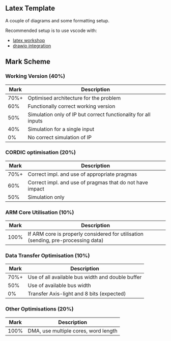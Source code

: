 ## Latex Template
A couple of diagrams and some formatting setup.

Recommended setup is to use vscode with:
- [latex workshop](vscode:extension/James-Yu.latex-workshop)
- [drawio integration](vscode:extension/hediet.vscode-drawio)

## Mark Scheme
### Working Version (40%)
| Mark | Description |
|-|-|
| $70\%+$ | Optimised architecture for the problem |
| $60\%$   | Functionally correct working version |
| $50\%$   | Simulation only of IP but correct functionality for all inputs |
| $40\%$   | Simulation for a single input |
| $0\%$    | No correct simulation of IP |

### CORDIC optimisation (20%)
| Mark | Description |
|-|-|
| $70\%+$ | Correct impl. and use of appropriate pragmas |
| $60\%$ | Correct impl. and use of pragmas that do not have impact |
| $50\%$ | Simulation only |

### ARM Core Utilisation (10%)
| Mark | Description |
|-|-|
| $100\%$ | If ARM core is properly considered for utilisation (sending, pre-processing data) |

### Data Transfer Optimisation (10%)
| Mark | Description |
|-|-|
| $70\%+$ | Use of all available bus width and double buffer |
| $50\%$ | Use of available bus width |
| $0\%$ | Transfer Axis-light and 8 bits (expected) |

### Other Optimisations (20%)
| Mark | Description |
|-|-|
| $100\%$ | DMA, use multiple cores, word length |